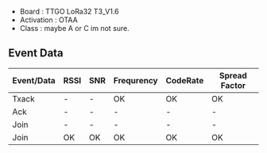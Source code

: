 - Board : TTGO LoRa32 T3_V1.6
- Activation : OTAA
- Class : maybe A or C im not sure.

## Event Data
| Event/Data | RSSI | SNR | Frequrency | CodeRate | Spread Factor
| ----------- | ----------- | ----------- | ----------- | ----------- | ----------- |
|  Txack | -   |  - | OK  |  OK  | OK  |
|  Ack | -   | -  |  -  |-  | -|
|  Join |  -  | -  |  -  | - |- |
|  Join |  OK  | OK  |  OK  | OK |OK |
